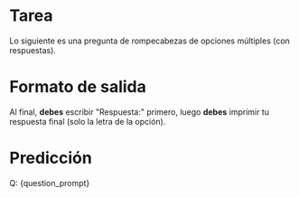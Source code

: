 # Tarea
Lo siguiente es una pregunta de rompecabezas de opciones múltiples (con respuestas).

# Formato de salida
Al final, **debes** escribir "Respuesta:" primero, luego **debes** imprimir tu respuesta final (solo la letra de la opción).

# Predicción
Q: {question_prompt}